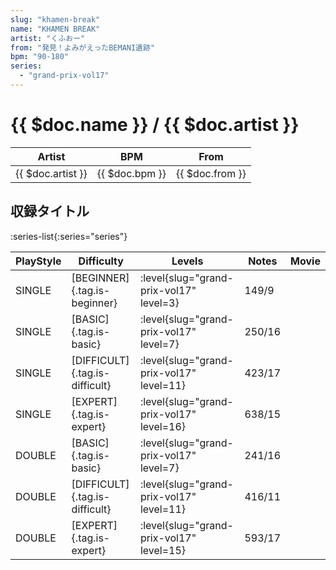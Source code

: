 ```yaml
---
slug: "khamen-break"
name: "KHAMEN BREAK"
artist: "くふおー"
from: "発見！よみがえったBEMANI遺跡"
bpm: "90-180"
series:
  - "grand-prix-vol17"
---
```


# {{ $doc.name }} / {{ $doc.artist }}

|Artist|BPM|From|
|------|---|----|
|{{ $doc.artist }}|{{ $doc.bpm }}|{{ $doc.from }}|

## 収録タイトル

:series-list{:series="series"}

|PlayStyle|Difficulty|Levels|Notes|Movie|
|---------|----------|------|-----|-----|
|SINGLE|[BEGINNER]{.tag.is-beginner}|<div class="field is-grouped is-grouped-multiline"> :level{slug="grand-prix-vol17" level=3}</div>|149/9||
|SINGLE|[BASIC]{.tag.is-basic}|<div class="field is-grouped is-grouped-multiline"> :level{slug="grand-prix-vol17" level=7}</div>|250/16||
|SINGLE|[DIFFICULT]{.tag.is-difficult}|<div class="field is-grouped is-grouped-multiline"> :level{slug="grand-prix-vol17" level=11}</div>|423/17||
|SINGLE|[EXPERT]{.tag.is-expert}|<div class="field is-grouped is-grouped-multiline"> :level{slug="grand-prix-vol17" level=16}</div>|638/15||
|DOUBLE|[BASIC]{.tag.is-basic}|<div class="field is-grouped is-grouped-multiline"> :level{slug="grand-prix-vol17" level=7}</div>|241/16||
|DOUBLE|[DIFFICULT]{.tag.is-difficult}|<div class="field is-grouped is-grouped-multiline"> :level{slug="grand-prix-vol17" level=11}</div>|416/11||
|DOUBLE|[EXPERT]{.tag.is-expert}|<div class="field is-grouped is-grouped-multiline"> :level{slug="grand-prix-vol17" level=15}</div>|593/17||
